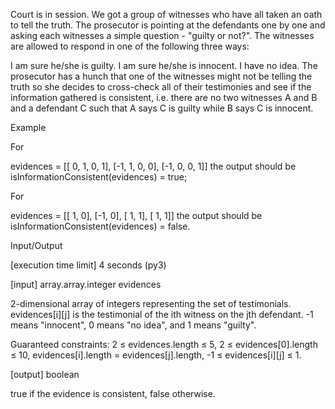 Court is in session. We got a group of witnesses who have all taken an oath to tell the truth. The prosecutor is pointing at the defendants one by one and asking each witnesses a simple question - "guilty or not?". The witnesses are allowed to respond in one of the following three ways:

I am sure he/she is guilty.
I am sure he/she is innocent.
I have no idea.
The prosecutor has a hunch that one of the witnesses might not be telling the truth so she decides to cross-check all of their testimonies and see if the information gathered is consistent, i.e. there are no two witnesses A and B and a defendant C such that A says C is guilty while B says C is innocent.

Example

For

evidences = [[ 0, 1, 0, 1], 
             [-1, 1, 0, 0], 
             [-1, 0, 0, 1]]
the output should be
isInformationConsistent(evidences) = true;

For

evidences = [[ 1, 0], 
             [-1, 0], 
             [ 1, 1],
             [ 1, 1]]
the output should be
isInformationConsistent(evidences) = false.

Input/Output

[execution time limit] 4 seconds (py3)

[input] array.array.integer evidences

2-dimensional array of integers representing the set of testimonials. evidences[i][j] is the testimonial of the ith witness on the jth defendant. -1 means "innocent", 0 means "no idea", and 1 means "guilty".

Guaranteed constraints:
2 ≤ evidences.length ≤ 5,
2 ≤ evidences[0].length ≤ 10,
evidences[i].length = evidences[j].length,
-1 ≤ evidences[i][j] ≤ 1.

[output] boolean

true if the evidence is consistent, false otherwise.